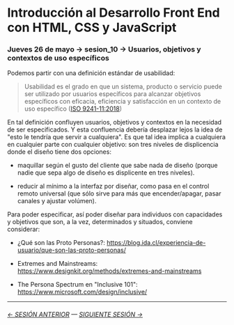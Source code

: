 # Introducción al Desarrollo Front End con HTML, CSS y JavaScript

### Jueves 26 de mayo → sesion_10 → Usuarios, objetivos y contextos de uso específicos

Podemos partir con una definición estándar de usabilidad: 

> Usabilidad es el grado en que un sistema, producto o servicio puede ser utilizado por usuarios específicos para alcanzar objetivos específicos con eficacia, eficiencia y satisfacción en un contexto de uso específico ([ISO 9241-11:2018](https://www.iso.org/obp/ui/#iso:std:iso:9241:-11:ed-2:v1:en))

En tal definición confluyen usuarios, objetivos y contextos en la necesidad de ser especificados. Y esta confluencia debería desplazar lejos la idea de "esto le tendría que servir a cualquiera". Es que tal idea implica a cualquiera en cualquier parte con cualquier objetivo: son tres niveles de displicencia donde el diseño tiene dos opciones: 

- maquillar según el gusto del cliente que sabe nada de diseño (porque nadie que sepa algo de diseño es displicente en tres niveles). 

- reducir al mínimo a la interfaz por diseñar, como pasa en el control remoto universal (que sólo sirve para más que encender/apagar, pasar canales y ajustar volúmen).

Para poder especificar, así poder diseñar para individuos con capacidades y objetivos que son, a la vez, determinados y situados, conviene considerar: 

- ¿Qué son las Proto Personas?: https://blog.ida.cl/experiencia-de-usuario/que-son-las-proto-personas/

- Extremes and Mainstreams: https://www.designkit.org/methods/extremes-and-mainstreams

- The Persona Spectrum en "Inclusive 101": https://www.microsoft.com/design/inclusive/

- - - - - - - 

###### [← SESIÓN ANTERIOR](https://github.com/profesorfaco/front-end/tree/main/sesion_09) — [SIGUIENTE SESIÓN →](https://github.com/profesorfaco/front-end/tree/main/sesion_11)

